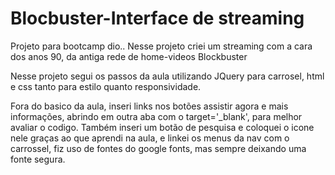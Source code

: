 # Blocbuster-Interface de streaming
Projeto para bootcamp dio..
Nesse projeto criei um streaming com a cara dos anos 90, da antiga rede de home-videos Blockbuster

Nesse projeto segui os passos da aula utilizando JQuery para carrosel, html e css tanto para estilo quanto responsividade.

Fora do basico da aula, inseri links nos botões assistir agora e mais informações, abrindo em outra aba com o target='_blank', para melhor avaliar o codigo. Também inseri um botão de pesquisa e coloquei o icone nele graças ao que aprendi na aula, e linkei os menus da nav com o carrossel, fiz uso de fontes do google fonts, mas sempre deixando uma fonte segura.


